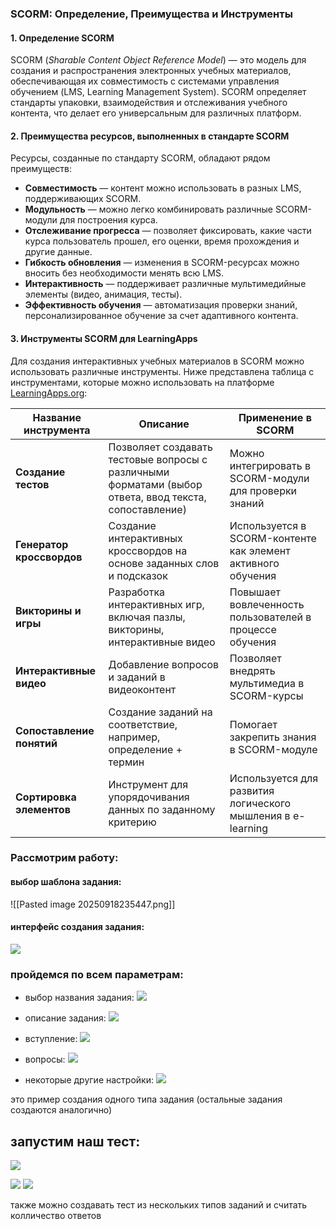 ### **SCORM: Определение, Преимущества и Инструменты**

#### **1. Определение SCORM**

SCORM (_Sharable Content Object Reference Model_) — это модель для создания и распространения электронных учебных материалов, обеспечивающая их совместимость с системами управления обучением (LMS, Learning Management System). SCORM определяет стандарты упаковки, взаимодействия и отслеживания учебного контента, что делает его универсальным для различных платформ.

#### **2. Преимущества ресурсов, выполненных в стандарте SCORM**

Ресурсы, созданные по стандарту SCORM, обладают рядом преимуществ:

- **Совместимость** — контент можно использовать в разных LMS, поддерживающих SCORM.
- **Модульность** — можно легко комбинировать различные SCORM-модули для построения курса.
- **Отслеживание прогресса** — позволяет фиксировать, какие части курса пользователь прошел, его оценки, время прохождения и другие данные.
- **Гибкость обновления** — изменения в SCORM-ресурсах можно вносить без необходимости менять всю LMS.
- **Интерактивность** — поддерживает различные мультимедийные элементы (видео, анимация, тесты).
- **Эффективность обучения** — автоматизация проверки знаний, персонализированное обучение за счет адаптивного контента.

#### **3. Инструменты SCORM для LearningApps**

Для создания интерактивных учебных материалов в SCORM можно использовать различные инструменты. Ниже представлена таблица с инструментами, которые можно использовать на платформе [LearningApps.org](https://learningapps.org/):

| **Название инструмента**  | **Описание**                                                                                           | **Применение в SCORM**                                       |
| ------------------------- | ------------------------------------------------------------------------------------------------------ | ------------------------------------------------------------ |
| **Создание тестов**       | Позволяет создавать тестовые вопросы с различными форматами (выбор ответа, ввод текста, сопоставление) | Можно интегрировать в SCORM-модули для проверки знаний       |
| **Генератор кроссвордов** | Создание интерактивных кроссвордов на основе заданных слов и подсказок                                 | Используется в SCORM-контенте как элемент активного обучения |
| **Викторины и игры**      | Разработка интерактивных игр, включая пазлы, викторины, интерактивные видео                            | Повышает вовлеченность пользователей в процессе обучения     |
| **Интерактивные видео**   | Добавление вопросов и заданий в видеоконтент                                                           | Позволяет внедрять мультимедиа в SCORM-курсы                 |
| **Сопоставление понятий** | Создание заданий на соответствие, например, определение + термин                                       | Помогает закрепить знания в SCORM-модуле                     |
| **Сортировка элементов**  | Инструмент для упорядочивания данных по заданному критерию                                             | Используется для развития логического мышления в e-learning  |

### **Рассмотрим работу**:
#### выбор шаблона задания:
![[Pasted image 20250918235447.png]]

#### интерфейс создания задания:
![](images/imagereadme-1.png)

### пройдемся по всем параметрам:
- выбор названия задания:
  ![](images/imagereadme-4.png)

-  описание задания:
![](images/imagereadme-5.png)
- вступление:
![](images/imagereadme-6.png)
- вопросы:
![](images/imagereadme-7.png)

- некоторые другие настройки:
![](images/imagereadme-8.png)

это пример создания одного типа задания (остальные задания создаются аналогично)

## запустим наш тест:
![](images/imagereadme-9.png)

![](images/imagereadme-10.png)
![](images/imagereadme-11.png)


также можно создавать тест из нескольких типов заданий и считать колличество ответов
